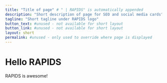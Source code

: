 ```yaml
---
title: "Title of page" # " | RAPIDS" is automatically appended
description: "Short description of page for SEO and social media cards"
tagline: "Short tagline under RAPIDS logo"
button_text: #unused - not available for short layout
button_link: #unused - not available for short layout
layout: short
permalink: #unused - only used to override where page is displayed
---
```


# Hello RAPIDS

RAPIDS is awesome!
